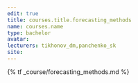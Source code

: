 ```yaml
---
edit: true
title: courses.title.forecasting_methods
name: courses.name
type: bachelor
avatar:
lecturers: tikhonov_dm,panchenko_sk
site:
---
```


{% tf _course/forecasting_methods.md %}
